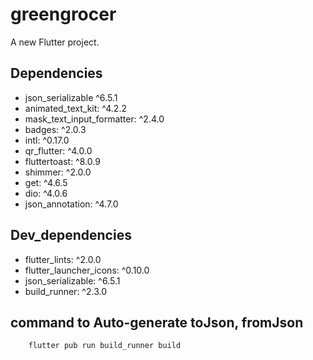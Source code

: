 # greengrocer

A new Flutter project.

## Dependencies

- json_serializable ^6.5.1
- animated_text_kit: ^4.2.2
- mask_text_input_formatter: ^2.4.0
- badges: ^2.0.3
- intl: ^0.17.0
- qr_flutter: ^4.0.0
- fluttertoast: ^8.0.9
- shimmer: ^2.0.0
- get: ^4.6.5
- dio: ^4.0.6
- json_annotation: ^4.7.0

## Dev_dependencies
- flutter_lints: ^2.0.0
- flutter_launcher_icons: ^0.10.0
- json_serializable: ^6.5.1
- build_runner: ^2.3.0


## command to Auto-generate toJson, fromJson
``` batch
    flutter pub run build_runner build
```